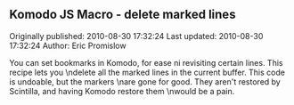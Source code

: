 ## Komodo JS Macro - delete marked lines 
Originally published: 2010-08-30 17:32:24 
Last updated: 2010-08-30 17:32:24 
Author: Eric Promislow 
 
You can set bookmarks in Komodo, for ease ni revisiting certain lines. This recipe lets you\ndelete all the marked lines in the current buffer. This code is undoable, but the markers\nare gone for good.  They aren't restored by Scintilla, and having Komodo restore them\nwould be a pain.